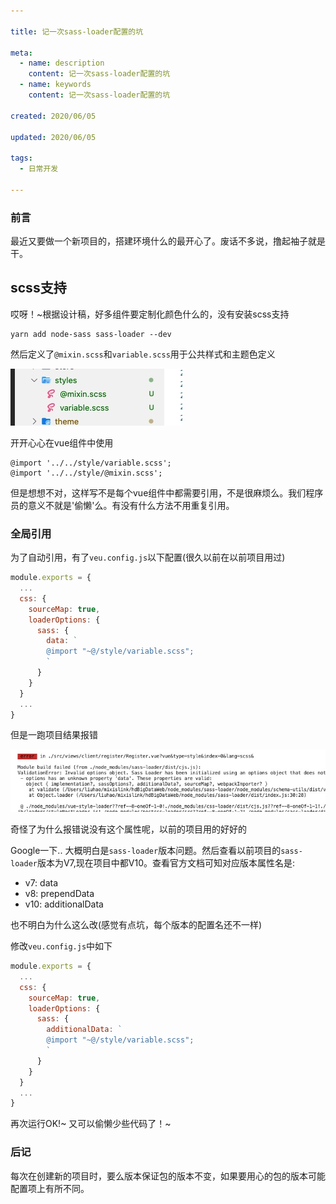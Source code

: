 ```yaml
---

title: 记一次sass-loader配置的坑

meta:
  - name: description
    content: 记一次sass-loader配置的坑
  - name: keywords
    content: 记一次sass-loader配置的坑

created: 2020/06/05

updated: 2020/06/05
 
tags:
  - 日常开发

---
```


### 前言
最近又要做一个新项目的，搭建环境什么的最开心了。废话不多说，撸起袖子就是干。

## scss支持
哎呀！~根据设计稿，好多组件要定制化颜色什么的，没有安装scss支持 
```
yarn add node-sass sass-loader --dev
```

然后定义了`@mixin.scss`和`variable.scss`用于公共样式和主题色定义

![sass-loader](./images/sass-loader1.jpg) 

开开心心在vue组件中使用

```
@import '../../style/variable.scss';
@import '../../style/@mixin.scss';
```

但是想想不对，这样写不是每个vue组件中都需要引用，不是很麻烦么。我们程序员的意义不就是'偷懒'么。有没有什么方法不用重复引用。

### 全局引用
为了自动引用，有了`veu.config.js`以下配置(很久以前在以前项目用过)

```js
module.exports = {
  ...
  css: {
    sourceMap: true,
    loaderOptions: {
      sass: {
        data: `
        @import "~@/style/variable.scss";
        `
      }
    }
  }
  ...
}
```

但是一跑项目结果报错

![sass-loader](./images/sass-loader2.jpg) 

奇怪了为什么报错说没有这个属性呢，以前的项目用的好好的

Google一下.. 大概明白是`sass-loader`版本问题。然后查看以前项目的`sass-loader`版本为V7,现在项目中都V10。查看官方文档可知对应版本属性名是:

- v7: data
- v8: prependData
- v10: additionalData

也不明白为什么这么改(感觉有点坑，每个版本的配置名还不一样)

修改`veu.config.js`中如下
```js
module.exports = {
  ...
  css: {
    sourceMap: true,
    loaderOptions: {
      sass: {
        additionalData: `
        @import "~@/style/variable.scss";
        `
      }
    }
  }
  ...
}
```

再次运行OK!~ 又可以偷懒少些代码了！~

### 后记
每次在创建新的项目时，要么版本保证包的版本不变，如果要用心的包的版本可能配置项上有所不同。




